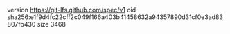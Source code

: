 version https://git-lfs.github.com/spec/v1
oid sha256:e1f9d4fc22cff2c049f166a403b41458632a94357890d31cf0e3ad83807fb430
size 3468
